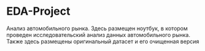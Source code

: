 # EDA-Project
Анализ автомобильного рынка. 
Здесь размещен ноутбук, в котором проведен исследовательский анализ данных автомобильного рынка. Также здесь размещены оригинальный датасет и его очищенная версия 
